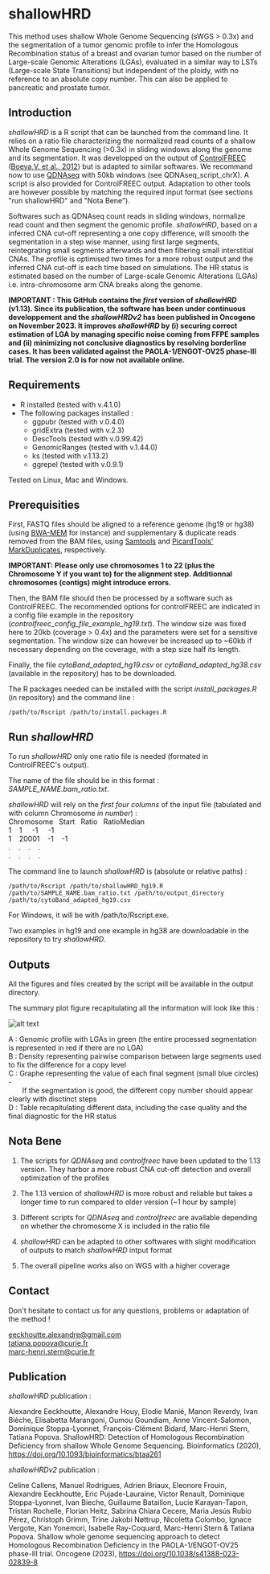 # shallowHRD

This method uses shallow Whole Genome Sequencing (sWGS > 0.3x) and the segmentation of a tumor genomic profile to infer the Homologous Recombination status of a breast and ovarian tumor based on the number of Large-scale Genomic Alterations (LGAs), evaluated in a similar way to LSTs (Large-scale State Transitions) but independent of the ploidy, with no reference to an absolute copy number. This can also be applied to pancreatic and prostate tumor. 

## Introduction

*shallowHRD* is a R script that can be launched from the command line. It relies on a ratio file characterizing the normalized read counts of a shallow Whole Genome Sequencing (>0.3x) in sliding windows along the genome and its segmentation. It was developped on the output of [ControlFREEC](http://boevalab.inf.ethz.ch/FREEC/tutorial.html) ([Boeva,V. et al., 2012](https://www.ncbi.nlm.nih.gov/pmc/articles/PMC3268243/)) but is adapted to similar softwares. We recommand now to use [QDNAseq](https://github.com/ccagc/QDNAseq) with 50kb windows (see QDNAseq_script_chrX). A script is also provided for ControlFREEC output. Adaptation to other tools are however possible by matching the required input format (see sections "run shallowHRD" and "Nota Bene").

Softwares such as QDNAseq count reads in sliding windows, normalize read count and then segment the genomic profile. *shallowHRD*, based on a inferred CNA cut-off representing a one copy difference, will smooth the segmentation in a step wise manner, using first large segments, reintegrating small segments afterwards and then filtering small interstitial CNAs. The profile is optimised two times for a more robust output and the inferred CNA cut-off is each time based on simulations. The HR status is estimated based on the number of Large-scale Genomic Alterations (LGAs) i.e. intra-chromosome arm CNA breaks along the genome. 

**IMPORTANT : This GitHub contains the *first* version of *shallowHRD* (v1.13). Since its publication, the software has been under continuous developpement and the *shallowHRDv2* has been published in Oncogene on November 2023. It improves *shallowHRD* by (i) securing correct estimation of LGA by managing specific noise coming from FFPE samples and (ii) minimizing not conclusive diagnostics by resolving borderline cases. It has been validated against the PAOLA-1/ENGOT-OV25 phase-III trial. The version 2.0 is for now not available online.** 

## Requirements

* R installed (tested with v.4.1.0)
* The following packages installed : 
  * ggpubr (tested with v.0.4.0)
  * gridExtra (tested with v.2.3)
  * DescTools (tested with v.0.99.42)
  * GenomicRanges (tested with v.1.44.0)
  * ks (tested with v.1.13.2)
  * ggrepel (tested with v.0.9.1)

Tested on Linux, Mac and Windows.

## Prerequisities

First, FASTQ files should be aligned to a reference genome (hg19 or hg38) (using [BWA-MEM](https://github.com/lh3/bwa) for instance) and supplementary & duplicate reads removed from the BAM files, using [Samtools](http://www.htslib.org/doc/samtools.html) and [PicardTools' MarkDuplicates](https://broadinstitute.github.io/picard/command-line-overview.html#MarkDuplicates), respectively.

**IMPORTANT: Please only use chromosomes 1 to 22 (plus the Chromosome Y if you want to) for the alignment step. Additionnal chromosomes (contigs) might introduce errors.**

Then, the BAM file should then be processed by a software such as ControlFREEC. The recommended options for controlFREEC are indicated in a config file example in the repository (*controlfreec_config_file_example_hg19.txt*). The window size was fixed here to 20kb (coverage > 0.4x) and the parameters were set for a sensitive segmentation. The window size can however be increased up to ~60kb if necessary depending on the coverage, with a step size half its length.

Finally, the file *cytoBand_adapted_hg19.csv* or *cytoBand_adapted_hg38.csv* (available in the repository) has to be downloaded. 

The R packages needed can be installed with the script *install_packages.R* (in repository) and the command line :

```
/path/to/Rscript /path/to/install.packages.R
```

## Run *shallowHRD*

To run *shallowHRD* only one ratio file is needed (formated in ControlFREEC's output).

The name of the file should be in this format : *SAMPLE_NAME.bam_ratio.txt*. <br/>

*shallowHRD* will rely on the *first four columns* of the input file (tabulated and with column Chromosome *in number*) : <br/>
Chromosome &nbsp; Start &nbsp; Ratio &nbsp; RatioMedian <br/>
1 &nbsp;&nbsp; 1 &nbsp;&nbsp;&nbsp; -1 &nbsp;&nbsp;&nbsp; -1 <br/>
1 &nbsp;&nbsp; 20001 &nbsp;&nbsp; -1 &nbsp;&nbsp; -1 <br/>
. &nbsp;&nbsp; . &nbsp;&nbsp; . &nbsp;&nbsp; . <br/>
. &nbsp;&nbsp; . &nbsp;&nbsp; . &nbsp;&nbsp; . <br/>

The command line to launch *shallowHRD* is (absolute or relative paths) :

```
/path/to/Rscript /path/to/shallowHRD_hg19.R /path/to/SAMPLE_NAME.bam_ratio.txt /path/to/output_directory /path/to/cytoBand_adapted_hg19.csv
```
For Windows, it will be with /path/to/Rscript.exe.

Two examples in hg19 and one example in hg38 are downloadable in the repository to try *shallowHRD*.

## Outputs

All the figures and files created by the script will be available in the output directory.

The summary plot figure recapitulating all the information will look like this :

![alt text](https://github.com/aeeckhou/shallowHRD/blob/master/example_1_QDNAseq_final_summary_plot_hg19.jpeg)

A : Genomic profile with LGAs in green (the entire processed segmentation is represented in red if there are no LGA) <br/>
B : Density representing pairwise comparison between large segments used to fix the difference for a copy level <br/>
C : Graphe representing the value of each final segment (small blue circles) - <br/>
&nbsp;&nbsp;&nbsp;&nbsp;&nbsp;&nbsp;&nbsp;If the segmentation is good, the different copy number should appear clearly with disctinct steps <br/>
D : Table recapitulating different data, including the case quality and the final diagnostic for the HR status

## Nota Bene

1. The scripts for *QDNAseq* and *controlfreec* have been updated to the 1.13 version. They harbor a more robust CNA cut-off detection and overall optimization of the profiles   

2. The 1.13 version of *shallowHRD* is more robust and reliable but takes a longer time to run compared to older version (~1 hour by sample)

2. Different scripts for *QDNAseq* and *controlfreec* are available depending on whether the chromosome X is included in the ratio file 

3. *shallowHRD* can be adapted to other softwares with slight modification of outputs to match *shallowHRD* intput format <br/> 

4. The overall pipeline works also on WGS with a higher coverage   

## Contact

Don't hesitate to contact us for any questions, problems or adaptation of the method !

eeckhoutte.alexandre@gmail.com <br/>
tatiana.popova@curie.fr <br/>
marc-henri.stern@curie.fr <br/>

## Publication
*shallowHRD* publication :

Alexandre Eeckhoutte, Alexandre Houy, Elodie Manié, Manon Reverdy, Ivan Bièche, Elisabetta Marangoni, Oumou Goundiam, Anne Vincent-Salomon, Dominique Stoppa-Lyonnet, François-Clément Bidard, Marc-Henri Stern, Tatiana Popova. ShallowHRD: Detection of Homologous Recombination Deficiency from shallow Whole Genome Sequencing. Bioinformatics (2020), https://doi.org/10.1093/bioinformatics/btaa261 

*shallowHRDv2* publication :

Celine Callens, Manuel Rodrigues, Adrien Briaux, Eleonore Frouin, Alexandre Eeckhoutte, Eric Pujade-Lauraine, Victor Renault, Dominique Stoppa-Lyonnet, Ivan Bieche, Guillaume Bataillon, Lucie Karayan-Tapon, Tristan Rochelle, Florian Heitz, Sabrina Chiara Cecere, Maria Jesús Rubio Pérez, Christoph Grimm, Trine Jakobi Nøttrup, Nicoletta Colombo, Ignace Vergote, Kan Yonemori, Isabelle Ray-Coquard, Marc-Henri Stern & Tatiana Popova. Shallow whole genome sequencing approach to detect Homologous Recombination Deficiency in the PAOLA-1/ENGOT-OV25 phase-III trial. Oncogene (2023), https://doi.org/10.1038/s41388-023-02839-8 
